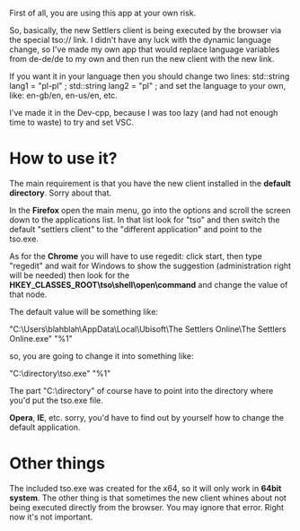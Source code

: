 First of all, you are using this app at your own risk. 

So, basically, the new Settlers client is being executed by the browser via the special tso:// link. I didn't have any luck with the dynamic language change, so I've made my own app that would replace language variables from de-de/de to my own and then run the new client with the new link. 

If you want it in your language then you should change two lines: 
std::string lang1 = "pl-pl" ;
std::string lang2 = "pl" ;
and set the language to your own, like: en-gb/en, en-us/en, etc.

I've made it in the Dev-cpp, because I was too lazy (and had not enough time to waste) to try and set VSC. 

# How to use it?
The main requirement is that you have the new client installed in the **default directory**. Sorry about that. 

In the **Firefox** open the main menu, go into the options and scroll the screen down to the applications list. In that list look for "tso" and then switch the default "settlers client" to the "different application" and point to the tso.exe.

As for the **Chrome** you will have to use regedit: 
click start, then type "regedit" and wait for Windows to show the suggestion (administration right will be needed)
then look for the **HKEY_CLASSES_ROOT\tso\shell\open\command** and change the value of that node. 

The default value will be something like:

"C:\Users\blahblah\AppData\Local\Ubisoft\The Settlers Online\The Settlers Online.exe" "%1"

so, you are going to change it into something like:

"C:\directory\tso.exe" "%1" 

The part "C:\directory\" of course have to point into the directory where you'd put the tso.exe file. 

**Opera**, **IE**, etc. sorry, you'd have to find out by yourself how to change the default application. 

# Other things
The included tso.exe was created for the x64, so it will only work in **64bit system**. The other thing is that sometimes the new client whines about not being executed directly from the browser. You may ignore that error. Right now it's not important.
